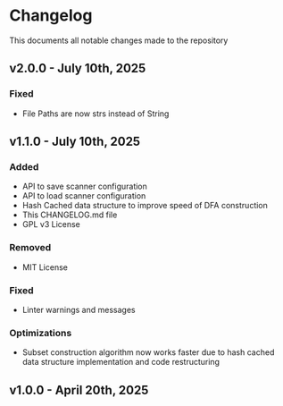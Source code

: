 # Changelog

This documents all notable changes made to the repository

## v2.0.0 - July 10th, 2025

### Fixed
- File Paths are now strs instead of String

## v1.1.0 - July 10th, 2025

### Added
- API to save scanner configuration
- API to load scanner configuration
- Hash Cached data structure to improve speed of DFA construction
- This CHANGELOG.md file
- GPL v3 License

### Removed
- MIT License

### Fixed
- Linter warnings and messages

### Optimizations
- Subset construction algorithm now works faster due to hash cached data structure implementation and code restructuring

## v1.0.0 - April 20th, 2025
